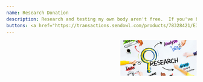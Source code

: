 ```yaml
---
name: Research Donation
description: Research and testing my own body aren't free.  If you've benefited or learned something from the content on this site or my videos, please consider donating below or with BAT on the <a href="https://brave.com/aus260">Brave Browser</a>.
buttons: <a href="https://transactions.sendowl.com/products/78328421/E3930036/purchase">Buy Now ($1)</a> | <a href="https://transactions.sendowl.com/products/78328421/E3930036/add_to_cart">Add to Cart ($1)</a> | <a href="https://transactions.sendowl.com/cart?merchant_id=189652">View Cart</a>
---
```


<img src="/assets/img/research.jpg" height="auto" width="40%" align="right"/>
